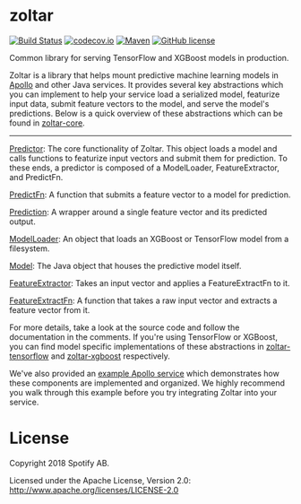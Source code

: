 zoltar
======

[![Build Status](https://travis-ci.org/spotify/zoltar.svg?branch=master)](https://travis-ci.org/spotify/zoltar)
[![codecov.io](https://codecov.io/github/spotify/zoltar/coverage.svg?branch=master)](https://codecov.io/github/spotify/zoltar?branch=master)
[![Maven](https://img.shields.io/maven-central/v/com.spotify/zoltar-core.svg)](https://search.maven.org/#search%7Cga%7C1%7Ccom.spotify.zoltar)
[![GitHub license](https://img.shields.io/github/license/spotify/zoltar.svg)](./LICENSE)

Common library for serving TensorFlow and XGBoost models in production.

Zoltar is a library that helps mount predictive machine learning models in [Apollo](https://github.com/spotify/apollo) and other Java services. It provides several key abstractions which you can implement to help your service load a serialized model, featurize input data, submit feature vectors to the model, and serve the model's predictions. Below is a quick overview of these abstractions which can be found in [zoltar-core](zoltar-core/src/main/java/com/spotify/zoltar).
*********
[Predictor](zoltar-core/src/main/java/com/spotify/zoltar/Predictor.java):
The core functionality of Zoltar. This object loads a model and calls functions to featurize input vectors and submit them for prediction. To these ends, a predictor is composed of a ModelLoader, FeatureExtractor, and PredictFn.

[PredictFn](zoltar-core/src/main/java/com/spotify/zoltar/PredictFns.java): 
A function that submits a feature vector to a model for prediction.

[Prediction](zoltar-core/src/main/java/com/spotify/zoltar/Prediction.java):
A wrapper around a single feature vector and its predicted output.

[ModelLoader](zoltar-core/src/main/java/com/spotify/zoltar/ModelLoader.java):
An object that loads an XGBoost or TensorFlow model from a filesystem.

[Model](zoltar-core/src/main/java/com/spotify/zoltar/Model.java):
The Java object that houses the predictive model itself.

[FeatureExtractor](zoltar-core/src/main/java/com/spotify/zoltar/FeatureExtractor.java):
Takes an input vector and applies a FeatureExtractFn to it.

[FeatureExtractFn](zoltar-core/src/main/java/com/spotify/zoltar/FeatureExtractFns.java):
A function that takes a raw input vector and extracts a feature vector from it.


For more details, take a look at the source code and follow the documentation in the comments. If you're using TensorFlow or XGBoost, you can find model specific implementations of these abstractions in [zoltar-tensorflow](zoltar-tensorflow/src/main/java/com/spotify/zoltar/tf) and [zoltar-xgboost](zoltar-xgboost/src/main/java/com/spotify/zoltar/xgboost) respectively.

We've also provided an [example Apollo service](examples/apollo-service-example/src/main/java/com/spotify/zoltar/examples/apollo) which demonstrates how these components are implemented and organized. We highly recommend you walk through this example before you try integrating Zoltar into your service.

# License

Copyright 2018 Spotify AB.

Licensed under the Apache License, Version 2.0: http://www.apache.org/licenses/LICENSE-2.0
